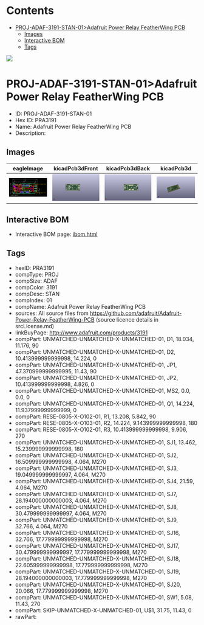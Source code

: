 



Contents
========

* [PROJ-ADAF-3191-STAN-01>Adafruit Power Relay FeatherWing PCB](#proj-adaf-3191-stan-01adafruit-power-relay-featherwing-pcb)
	* [Images](#images)
	* [Interactive BOM](#interactive-bom)
	* [Tags](#tags)
  
![][im]
# PROJ-ADAF-3191-STAN-01>Adafruit Power Relay FeatherWing PCB

- ID: PROJ-ADAF-3191-STAN-01
- Hex ID: PRA3191
- Name: Adafruit Power Relay FeatherWing PCB
- Description: 

## Images
  
  

|eagleImage|kicadPcb3dFront|kicadPcb3dBack|kicadPcb3d|
| :---: | :---: | :---: | :---: |
|[![eagleImage](eagleImage_140.png)](eagleImage_600.png)|[![kicadPcb3dFront](kicadPcb3dFront_140.png)](kicadPcb3dFront_600.png)|[![kicadPcb3dBack](kicadPcb3dBack_140.png)](kicadPcb3dBack_600.png)|[![kicadPcb3d](kicadPcb3d_140.png)](kicadPcb3d_600.png)|

## Interactive BOM

- Interactive BOM page: [ibom.html](kicad/bom/ibom.html)

## Tags

- hexID: PRA3191
- oompType: PROJ
- oompSize: ADAF
- oompColor: 3191
- oompDesc: STAN
- oompIndex: 01
- oompName: Adafruit Power Relay FeatherWing PCB
- sources: All source files from https://github.com/adafruit/Adafruit-Power-Relay-FeatherWing-PCB (source licence details in srcLicense.md)
- linkBuyPage: http://www.adafruit.com/products/3191
- oompPart: UNMATCHED-UNMATCHED-X-UNMATCHED-01, D1, 18.034, 11.176, 90
- oompPart: UNMATCHED-UNMATCHED-X-UNMATCHED-01, D2, 10.413999999999998, 14.224, 0
- oompPart: UNMATCHED-UNMATCHED-X-UNMATCHED-01, JP1, 47.370999999999995, 11.43, 90
- oompPart: UNMATCHED-UNMATCHED-X-UNMATCHED-01, JP2, 10.413999999999998, 4.826, 0
- oompPart: UNMATCHED-UNMATCHED-X-UNMATCHED-01, MS2, 0.0, 0.0, 0
- oompPart: UNMATCHED-UNMATCHED-X-UNMATCHED-01, Q1, 14.224, 11.937999999999999, 0
- oompPart: RESE-0805-X-O102-01, R1, 13.208, 5.842, 90
- oompPart: RESE-0805-X-O103-01, R2, 14.224, 9.143999999999998, 180
- oompPart: RESE-0805-X-O102-01, R3, 10.413999999999998, 9.906, 270
- oompPart: UNMATCHED-UNMATCHED-X-UNMATCHED-01, SJ1, 13.462, 15.239999999999998, 180
- oompPart: UNMATCHED-UNMATCHED-X-UNMATCHED-01, SJ2, 16.509999999999998, 4.064, M270
- oompPart: UNMATCHED-UNMATCHED-X-UNMATCHED-01, SJ3, 19.049999999999997, 4.064, M270
- oompPart: UNMATCHED-UNMATCHED-X-UNMATCHED-01, SJ4, 21.59, 4.064, M270
- oompPart: UNMATCHED-UNMATCHED-X-UNMATCHED-01, SJ7, 28.194000000000003, 4.064, M270
- oompPart: UNMATCHED-UNMATCHED-X-UNMATCHED-01, SJ8, 30.479999999999997, 4.064, M270
- oompPart: UNMATCHED-UNMATCHED-X-UNMATCHED-01, SJ9, 32.766, 4.064, M270
- oompPart: UNMATCHED-UNMATCHED-X-UNMATCHED-01, SJ16, 32.766, 17.779999999999998, M270
- oompPart: UNMATCHED-UNMATCHED-X-UNMATCHED-01, SJ17, 30.479999999999997, 17.779999999999998, M270
- oompPart: UNMATCHED-UNMATCHED-X-UNMATCHED-01, SJ18, 22.605999999999998, 17.779999999999998, M270
- oompPart: UNMATCHED-UNMATCHED-X-UNMATCHED-01, SJ19, 28.194000000000003, 17.779999999999998, M270
- oompPart: UNMATCHED-UNMATCHED-X-UNMATCHED-01, SJ20, 20.066, 17.779999999999998, M270
- oompPart: UNMATCHED-UNMATCHED-X-UNMATCHED-01, SW1, 5.08, 11.43, 270
- oompPart: SKIP-UNMATCHED-X-UNMATCHED-01, U$1, 31.75, 11.43, 0
- rawPart: 



[im]: kicadPcb3d_450.png
